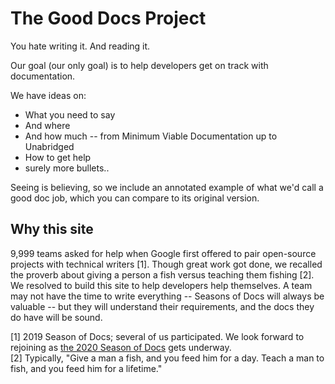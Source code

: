 # The Good Docs Project

You hate writing it. And reading it.

Our goal (our only goal) is to help developers get on track with
documentation.

We have ideas on:

  * What you need to say
  * And where
  * And how much -- from Minimum Viable Documentation up to Unabridged
  * How to get help
  * surely more bullets..

Seeing is believing, so we include an annotated example of what we'd call a
good doc job, which you can compare to its original version.


## Why this site

9,999 teams asked for help when Google first offered to pair open-source
projects with technical writers [1]. Though great work got
done, we recalled the proverb about giving a person a fish versus teaching
them fishing [2].  We
resolved to build this site to help developers help themselves. A team may not
have the time to write everything -- Seasons of Docs will always be valuable -- but
they will understand their requirements, and the docs they do have will
be sound.

[1] 2019 Season of Docs; several of us participated. We look forward to rejoining as [the 2020 Season of Docs](https://developers.google.com/season-of-docs/) gets underway.<br>
[2] Typically, "Give a man a fish, and you feed 
him for a day. Teach a man to fish, and you feed him for a lifetime."
